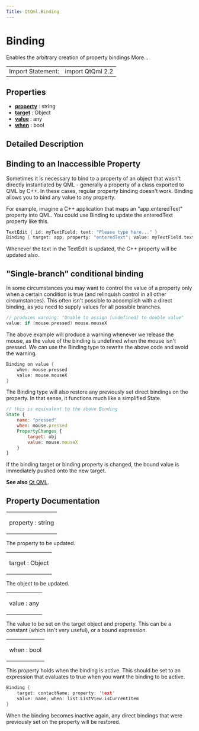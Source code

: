 ```yaml
---
Title: QtQml.Binding
---
```

        
Binding
=======

<span class="subtitle"></span>
Enables the arbitrary creation of property bindings More...

|                   |                  |
|-------------------|------------------|
| Import Statement: | import QtQml 2.2 |

<span id="properties"></span>
Properties
----------

-   ****[property](#property-prop)**** : string
-   ****[target](#target-prop)**** : Object
-   ****[value](#value-prop)**** : any
-   ****[when](#when-prop)**** : bool

<span id="details"></span>
Detailed Description
--------------------

<span id="binding-to-an-inaccessible-property"></span>
Binding to an Inaccessible Property
-----------------------------------

Sometimes it is necessary to bind to a property of an object that wasn't directly instantiated by QML - generally a property of a class exported to QML by C++. In these cases, regular property binding doesn't work. Binding allows you to bind any value to any property.

For example, imagine a C++ application that maps an "app.enteredText" property into QML. You could use Binding to update the enteredText property like this.

``` cpp
TextEdit { id: myTextField; text: "Please type here..." }
Binding { target: app; property: "enteredText"; value: myTextField.text }
```

Whenever the text in the TextEdit is updated, the C++ property will be updated also.

<span id="single-branch-conditional-binding"></span>
"Single-branch" conditional binding
-----------------------------------

In some circumstances you may want to control the value of a property only when a certain condition is true (and relinquish control in all other circumstances). This often isn't possible to accomplish with a direct binding, as you need to supply values for all possible branches.

``` cpp
// produces warning: "Unable to assign [undefined] to double value"
value: if (mouse.pressed) mouse.mouseX
```

The above example will produce a warning whenever we release the mouse, as the value of the binding is undefined when the mouse isn't pressed. We can use the Binding type to rewrite the above code and avoid the warning.

``` cpp
Binding on value {
    when: mouse.pressed
    value: mouse.mouseX
}
```

The Binding type will also restore any previously set direct bindings on the property. In that sense, it functions much like a simplified State.

``` qml
// this is equivalent to the above Binding
State {
    name: "pressed"
    when: mouse.pressed
    PropertyChanges {
        target: obj
        value: mouse.mouseX
    }
}
```

If the binding target or binding property is changed, the bound value is immediately pushed onto the new target.

**See also** [Qt QML](../QtQml.qtqml-index.md).

Property Documentation
----------------------

<table>
<colgroup>
<col width="100%" />
</colgroup>
<tbody>
<tr class="odd">
<td><p><span id="property-prop"></span><span class="name">property</span> : <span class="type">string</span></p></td>
</tr>
</tbody>
</table>

The property to be updated.

<table>
<colgroup>
<col width="100%" />
</colgroup>
<tbody>
<tr class="odd">
<td><p><span id="target-prop"></span><span class="name">target</span> : <span class="type">Object</span></p></td>
</tr>
</tbody>
</table>

The object to be updated.

<table>
<colgroup>
<col width="100%" />
</colgroup>
<tbody>
<tr class="odd">
<td><p><span id="value-prop"></span><span class="name">value</span> : <span class="type">any</span></p></td>
</tr>
</tbody>
</table>

The value to be set on the target object and property. This can be a constant (which isn't very useful), or a bound expression.

<table>
<colgroup>
<col width="100%" />
</colgroup>
<tbody>
<tr class="odd">
<td><p><span id="when-prop"></span><span class="name">when</span> : <span class="type">bool</span></p></td>
</tr>
</tbody>
</table>

This property holds when the binding is active. This should be set to an expression that evaluates to true when you want the binding to be active.

``` cpp
Binding {
    target: contactName; property: 'text'
    value: name; when: list.ListView.isCurrentItem
}
```

When the binding becomes inactive again, any direct bindings that were previously set on the property will be restored.

